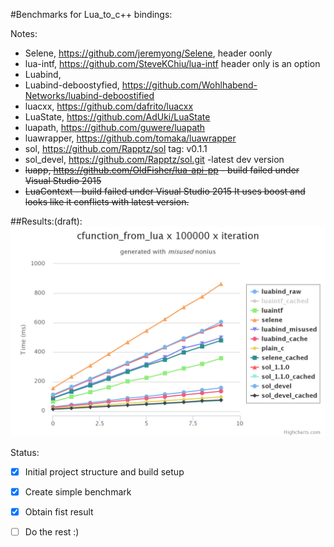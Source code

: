 #Benchmarks for Lua_to_c++ bindings:

Notes:
- Selene, https://github.com/jeremyong/Selene, header oonly
- lua-intf, https://github.com/SteveKChiu/lua-intf header only is an option
- Luabind, 
- Luabind-deboostyfied, https://github.com/Wohlhabend-Networks/luabind-deboostified
- luacxx, https://github.com/dafrito/luacxx
- LuaState, https://github.com/AdUki/LuaState
- luapath, https://github.com/guwere/luapath
- luawrapper, https://github.com/tomaka/luawrapper
- sol, https://github.com/Rapptz/sol tag: v0.1.1
- sol_devel, https://github.com/Rapptz/sol.git -latest dev version
- ~~luapp, https://github.com/OldFisher/lua-api-pp - build failed under Visual Studio 2015~~
- ~~LuaContext - build failed under Visual Studio 2015 It uses boost and looks like it conflicts with latest version.~~
 
##Results:(draft):
![c_function_from_lua](https://raw.githubusercontent.com/bagobor/cpp2lua-buindings-battle/master/results/cfunction_from_lua.png)

Status:
- [x] Initial project structure and build setup
- [x] Create simple benchmark
- [x] Obtain fist result
- [ ] Do the rest :)




